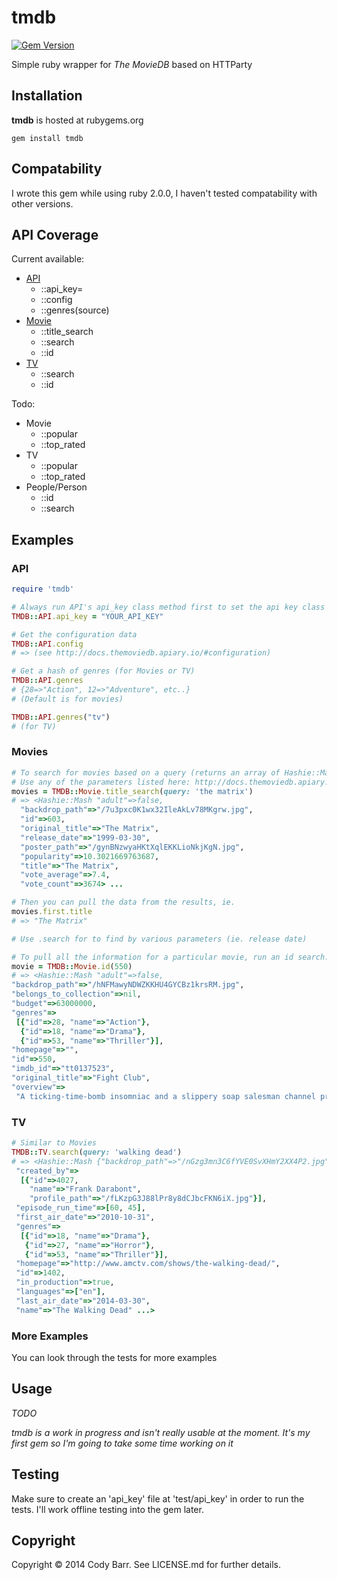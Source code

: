 # tmdb

[![Gem Version](https://badge.fury.io/rb/tmdb.svg)](http://badge.fury.io/rb/tmdb)

Simple ruby wrapper for _The MovieDB_ based on HTTParty

## Installation

**tmdb** is hosted at rubygems.org

`gem install tmdb`

## Compatability

I wrote this gem while using ruby 2.0.0, I haven't tested compatability with other versions.

## API Coverage

Current available:
* [API](#api)
    * ::api_key=
    * ::config
    * ::genres(source)
* [Movie](#movies)
    * ::title_search
    * ::search
    * ::id
* [TV](#tv)
    * ::search
    * ::id

Todo: 
* Movie
    * ::popular
    * ::top_rated
* TV
    * ::popular
    * ::top_rated
* People/Person
    * ::id
    * ::search

## Examples

### API
```ruby
require 'tmdb'

# Always run API's api_key class method first to set the api key class variable
TMDB::API.api_key = "YOUR_API_KEY"

# Get the configuration data
TMDB::API.config
# => (see http://docs.themoviedb.apiary.io/#configuration)

# Get a hash of genres (for Movies or TV)
TMDB::API.genres
# {28=>"Action", 12=>"Adventure", etc..}
# (Default is for movies)

TMDB::API.genres("tv")
# (for TV)
```

### Movies

```ruby
# To search for movies based on a query (returns an array of Hashie::Mash objects)
# Use any of the parameters listed here: http://docs.themoviedb.apiary.io/#get-%2F3%2Fsearch%2Fmovie
movies = TMDB::Movie.title_search(query: 'the matrix')
# => <Hashie::Mash "adult"=>false,
  "backdrop_path"=>"/7u3pxc0K1wx32IleAkLv78MKgrw.jpg",
  "id"=>603,
  "original_title"=>"The Matrix",
  "release_date"=>"1999-03-30",
  "poster_path"=>"/gynBNzwyaHKtXqlEKKLioNkjKgN.jpg",
  "popularity"=>10.3021669763687,
  "title"=>"The Matrix",
  "vote_average"=>7.4,
  "vote_count"=>3674> ...

# Then you can pull the data from the results, ie.
movies.first.title
# => "The Matrix"

# Use .search for to find by various parameters (ie. release date)

# To pull all the information for a particular movie, run an id search:
movie = TMDB::Movie.id(550)
# => <Hashie::Mash "adult"=>false,
"backdrop_path"=>"/hNFMawyNDWZKKHU4GYCBz1krsRM.jpg",
"belongs_to_collection"=>nil,
"budget"=>63000000,
"genres"=>
 [{"id"=>28, "name"=>"Action"},
  {"id"=>18, "name"=>"Drama"},
  {"id"=>53, "name"=>"Thriller"}],
"homepage"=>"",
"id"=>550,
"imdb_id"=>"tt0137523",
"original_title"=>"Fight Club",
"overview"=>
 "A ticking-time-bomb insomniac and a slippery soap salesman channel primal male aggression into a shocking new form of therapy. Their concept catches on, with underground \"fight clubs\" forming in every town, until an eccentric gets in the way and ignites an out-of-control spiral toward oblivion."...>
```

### TV

```ruby
# Similar to Movies
TMDB::TV.search(query: 'walking dead')
# => <Hashie::Mash {"backdrop_path"=>"/nGzg3mn3C6fYVE0SvXHmY2XX4P2.jpg",
 "created_by"=>
  [{"id"=>4027,
    "name"=>"Frank Darabont",
    "profile_path"=>"/fLKzpG3J88lPr8y8dCJbcFKN6iX.jpg"}],
 "episode_run_time"=>[60, 45],
 "first_air_date"=>"2010-10-31",
 "genres"=>
  [{"id"=>18, "name"=>"Drama"},
   {"id"=>27, "name"=>"Horror"},
   {"id"=>53, "name"=>"Thriller"}],
 "homepage"=>"http://www.amctv.com/shows/the-walking-dead/",
 "id"=>1402,
 "in_production"=>true,
 "languages"=>["en"],
 "last_air_date"=>"2014-03-30",
 "name"=>"The Walking Dead" ...>
```

### More Examples

You can look through the tests for more examples

## Usage

_TODO_

_tmdb is a work in progress and isn't really usable at the moment.  It's my first gem so I'm going to take some time working on it_

## Testing

Make sure to create an 'api_key' file at 'test/api_key' in order to run the tests.  I'll work offline testing into the gem later.

## Copyright

Copyright &copy; 2014 Cody Barr. See LICENSE.md for
further details.

